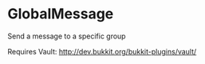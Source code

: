 GlobalMessage
=====================

Send a message to a specific group

Requires Vault: http://dev.bukkit.org/bukkit-plugins/vault/